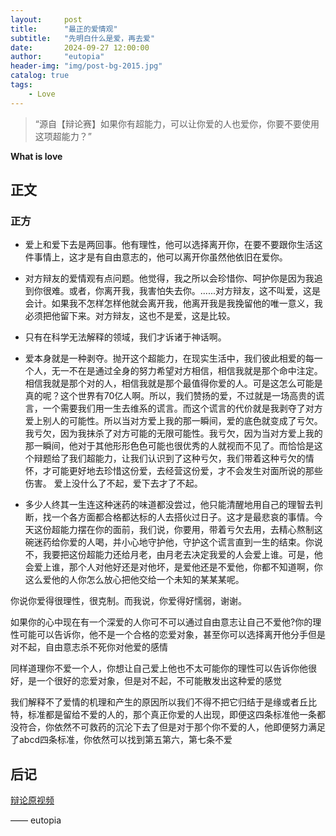 ```yaml
---
layout:     post
title:      "最正的爱情观"
subtitle:   "先明白什么是爱，再去爱"
date:       2024-09-27 12:00:00
author:     "eutopia"
header-img: "img/post-bg-2015.jpg"
catalog: true
tags:
    - Love
---
```


> “源自【辩论赛】如果你有超能力，可以让你爱的人也爱你，你要不要使用这项超能力？”


**What is love**


<p id = "build"></p>

## 正文

### 正方
* 爱上和爱下去是两回事。他有理性，他可以选择离开你，在要不要跟你生活这件事情上，这才是有自由意志的，他可以离开你虽然他依旧在爱你。

* 对方辩友的爱情观有点问题。他觉得，我之所以会珍惜你、呵护你是因为我追到你很难。或者，你离开我，我害怕失去你。......对方辩友，这不叫爱，这是会计。如果我不怎样怎样他就会离开我，他离开我是我挽留他的唯一意义，我必须把他留下来。对方辩友，这也不是爱，这是比较。

* 只有在科学无法解释的领域，我们才诉诸于神话啊。

* 爱本身就是一种剥夺。抛开这个超能力，在现实生活中，我们彼此相爱的每一个人，无一不在是通过全身的努力希望对方相信，相信我就是那个命中注定。相信我就是那个对的人，相信我就是那个最值得你爱的人。可是这怎么可能是真的呢？这个世界有70亿人啊。所以，我们赞扬的爱，不过就是一场高贵的谎言，一个需要我们用一生去维系的谎言。而这个谎言的代价就是我剥夺了对方爱上别人的可能性。所以当对方爱上我的那一瞬间，爱的底色就变成了亏欠。我亏欠，因为我抹杀了对方可能的无限可能性。我亏欠，因为当对方爱上我的那一瞬间，他对于其他形形色色可能也很优秀的人就视而不见了。而恰恰是这个辩题给了我们超能力，让我们认识到了这种亏欠，我们带着这种亏欠的情怀，才可能更好地去珍惜这份爱，去经营这份爱，才不会发生对面所说的那些伤害。
爱上没什么了不起，爱下去才了不起。

* 多少人终其一生连这种迷药的味道都没尝过，他只能清醒地用自己的理智去判断，找一个各方面都合格都达标的人去搭伙过日子。这才是最悲哀的事情。今天这份超能力摆在你的面前，我们说，你要用，带着亏欠去用，去精心熬制这碗迷药给你爱的人喝，并小心地守护他，守护这个谎言直到一生的结束。你说不，我要把这份超能力还给月老，由月老去决定我爱的人会爱上谁。可是，他会爱上谁，那个人对他好还是对他坏，是爱他还是不爱他，你都不知道啊，你这么爱他的人你怎么放心把他交给一个未知的某某某呢。

你说你爱得很理性，很克制。而我说，你爱得好懦弱，谢谢。





如果你的心中现在有一个深爱的人你可不可以通过自由意志让自己不爱他?你的理性可能可以告诉你，他不是一个合格的恋爱对象，甚至你可以选择离开他分手但是对不起，自由意志杀不死你对他爱的感情

同样道理你不爱一个人，你想让自己爱上他也不太可能你的理性可以告诉你他很好，是一个很好的恋爱对象，但是对不起，不可能散发出这种爱的感觉

我们解释不了爱情的机理和产生的原因所以我们不得不把它归结于是缘或者丘比特，标准都是留给不爱的人的，那个真正你爱的人出现，即便这四条标准他一条都没符合，你依然不可救药的沉沦下去了但是对于那个你不爱的人，他即便努力满足了abcd四条标准，你依然可以找到第五第六，第七条不爱


## 后记


 [辩论原视频]( https://v.douyin.com/iBJBYsS1/) 

—— eutopia
